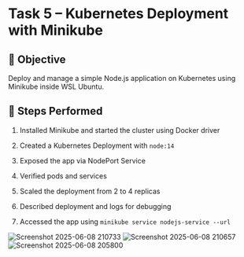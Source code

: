 # Task 5 – Kubernetes Deployment with Minikube

## 📌 Objective
Deploy and manage a simple Node.js application on Kubernetes using Minikube inside WSL Ubuntu.

## 🚀 Steps Performed

1. Installed Minikube and started the cluster using Docker driver
2. Created a Kubernetes Deployment with `node:14`

3. Exposed the app via NodePort Service
4. Verified pods and services
5. Scaled the deployment from 2 to 4 replicas
6. Described deployment and logs for debugging
7. Accessed the app using `minikube service nodejs-service --url`






![Screenshot 2025-06-08 210733](https://github.com/user-attachments/assets/14f9bcce-36da-48ca-ac4c-6dc7135fdc18)
![Screenshot 2025-06-08 210657](https://github.com/user-attachments/assets/38ce7146-8577-43a6-8a62-cc5914f20094)
![Screenshot 2025-06-08 205800](https://github.com/user-attachments/assets/ebe6ff23-65dc-446a-9a28-f6f48e3e9636)


